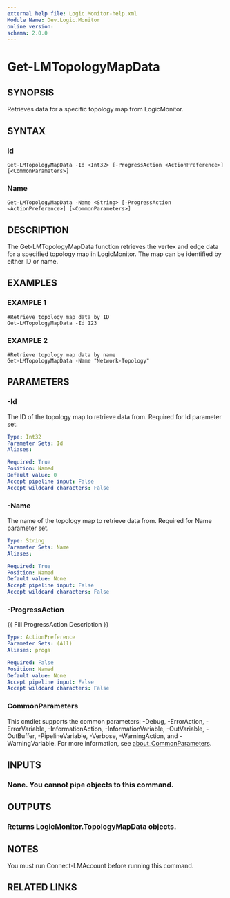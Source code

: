 ```yaml
---
external help file: Logic.Monitor-help.xml
Module Name: Dev.Logic.Monitor
online version:
schema: 2.0.0
---
```


# Get-LMTopologyMapData

## SYNOPSIS
Retrieves data for a specific topology map from LogicMonitor.

## SYNTAX

### Id
```
Get-LMTopologyMapData -Id <Int32> [-ProgressAction <ActionPreference>] [<CommonParameters>]
```

### Name
```
Get-LMTopologyMapData -Name <String> [-ProgressAction <ActionPreference>] [<CommonParameters>]
```

## DESCRIPTION
The Get-LMTopologyMapData function retrieves the vertex and edge data for a specified topology map in LogicMonitor.
The map can be identified by either ID or name.

## EXAMPLES

### EXAMPLE 1
```
#Retrieve topology map data by ID
Get-LMTopologyMapData -Id 123
```

### EXAMPLE 2
```
#Retrieve topology map data by name
Get-LMTopologyMapData -Name "Network-Topology"
```

## PARAMETERS

### -Id
The ID of the topology map to retrieve data from.
Required for Id parameter set.

```yaml
Type: Int32
Parameter Sets: Id
Aliases:

Required: True
Position: Named
Default value: 0
Accept pipeline input: False
Accept wildcard characters: False
```

### -Name
The name of the topology map to retrieve data from.
Required for Name parameter set.

```yaml
Type: String
Parameter Sets: Name
Aliases:

Required: True
Position: Named
Default value: None
Accept pipeline input: False
Accept wildcard characters: False
```

### -ProgressAction
{{ Fill ProgressAction Description }}

```yaml
Type: ActionPreference
Parameter Sets: (All)
Aliases: proga

Required: False
Position: Named
Default value: None
Accept pipeline input: False
Accept wildcard characters: False
```

### CommonParameters
This cmdlet supports the common parameters: -Debug, -ErrorAction, -ErrorVariable, -InformationAction, -InformationVariable, -OutVariable, -OutBuffer, -PipelineVariable, -Verbose, -WarningAction, and -WarningVariable. For more information, see [about_CommonParameters](http://go.microsoft.com/fwlink/?LinkID=113216).

## INPUTS

### None. You cannot pipe objects to this command.
## OUTPUTS

### Returns LogicMonitor.TopologyMapData objects.
## NOTES
You must run Connect-LMAccount before running this command.

## RELATED LINKS
